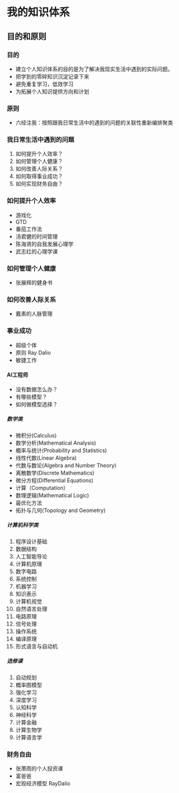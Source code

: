 # 我的知识体系

## 目的和原则

### 目的
- 建立个人知识体系的目的是为了解决我现实生活中遇到的实际问题。
- 把学到的零碎知识沉淀记录下来
- 避免重复学习，低效学习
- 为拓展个人知识提供方向和计划

### 原则

- 六经注我：按照跟我日常生活中的遇到的问题的关联性重新编排聚类

### 我日常生活中遇到的问题

1. 如何提升个人效率？
2. 如何管理个人健康？
3. 如何改善人际关系？
4. 如何取得事业成功？
5. 如何实现财务自由？

### 如何提升个人效率

- 游戏化
- GTD
- 番茄工作法
- 汤君健的时间管理
- 陈海贤的自我发展心理学
- 武志红的心理学课

### 如何管理个人健康

- 张展辉的健身书

### 如何改善人际关系

- 戴素的人脉管理

### 事业成功

- 超级个体
- 原则 Ray Dalio
- 敏捷工作

#### AI工程师

- 没有数据怎么办？
- 有哪些模型？
- 如何做模型选择？


##### 数学类

- 微积分(Calculus)
- 数学分析(Mathematical Analysis)
- 概率与统计(Probability and Statistics)
- 线性代数(Linear Algebra)
- 代数与数论(Algebra and Number Theory)
- 离散数学(Discrete Mathematics)
- 微分方程(Differential Equations)
- 计算（Computation）
- 数理逻辑(Mathematical Logic)
- 最优化方法
- 拓扑与几何(Topology and Geometry)

##### 计算机科学类

1. 程序设计基础
2. 数据结构
3. 人工智能导论
4. 计算机原理
5. 数字电路
6. 系统控制
7. 机器学习
8. 知识表示
9. 计算机视觉
10. 自然语言处理
11. 电路原理
12. 信号处理
13. 操作系统
14. 编译原理
15. 形式语言与自动机

##### 选修课

1. 自动规划
2. 概率图模型
3. 强化学习
4. 深度学习
5. 认知科学
6. 神经科学
7. 计算金融
8. 计算生物学
9. 计算语言学

### 财务自由

- 张萧雨的个人投资课
- 富爸爸
- 宏观经济模型 RayDalio
